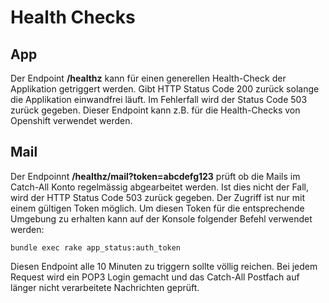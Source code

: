 # Health Checks

## App

Der Endpoint **/healthz** kann für einen generellen Health-Check der Applikation getriggert werden.
Gibt HTTP Status Code 200 zurück solange die Applikation einwandfrei läuft. Im Fehlerfall wird der
Status Code 503 zurück gegeben.
Dieser Endpoint kann z.B. für die Health-Checks von Openshift verwendet werden.

## Mail

Der Endpoinnt **/healthz/mail?token=abcdefg123** prüft ob die Mails im Catch-All Konto regelmässig abgearbeitet werden. Ist dies nicht der Fall, wird der HTTP Status Code 503 zurück gegeben.
Der Zugriff ist nur mit einem gültigen Token möglich.
Um diesen Token für die entsprechende Umgebung zu erhalten kann auf der Konsole folgender Befehl verwendet werden:

```bundle exec rake app_status:auth_token```

Diesen Endpoint alle 10 Minuten zu triggern sollte völlig reichen. Bei jedem Request wird ein POP3 Login gemacht und das Catch-All Postfach auf länger nicht verarbeitete Nachrichten geprüft.

